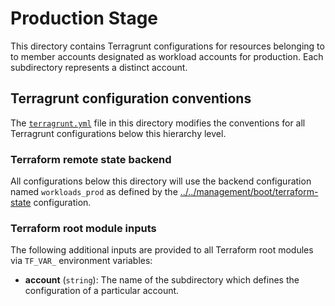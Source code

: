 # Production Stage

This directory contains Terragrunt configurations for resources belonging to
to member accounts designated as workload accounts for production. Each
subdirectory represents a distinct account.

## Terragrunt configuration conventions

The [`terragrunt.yml`](terragrunt.yml) file in this directory modifies the
conventions for all Terragrunt configurations below this hierarchy level.

### Terraform remote state backend

All configurations below this directory will use the backend configuration
named `workloads_prod` as defined by the
[../../management/boot/terraform-state](../../management/boot/terraform-state)
configuration.

### Terraform root module inputs

The following additional inputs are provided to all Terraform root modules via
`TF_VAR_` environment variables:

- **account** (`string`): The name of the subdirectory which defines the
  configuration of a particular account.

